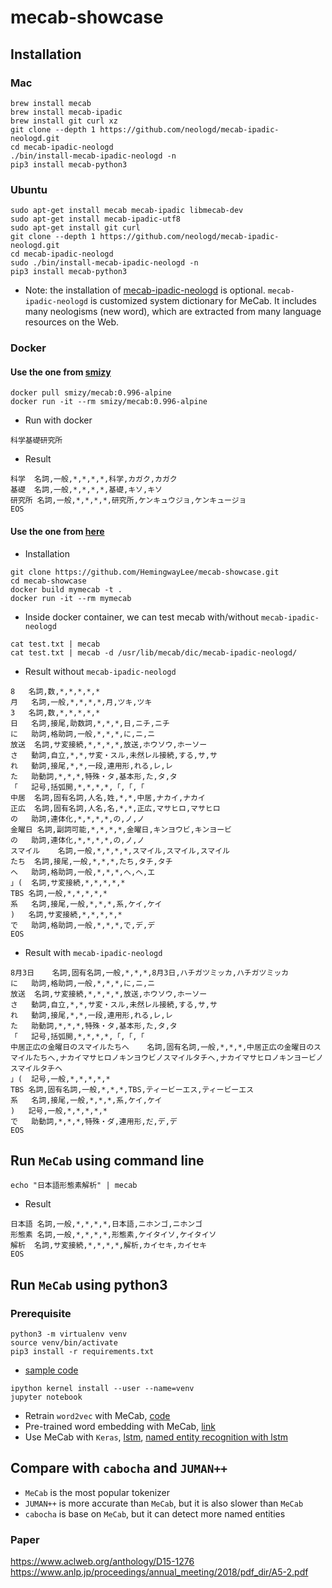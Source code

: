 # mecab-showcase

## Installation
### Mac
```
brew install mecab
brew install mecab-ipadic
brew install git curl xz
git clone --depth 1 https://github.com/neologd/mecab-ipadic-neologd.git
cd mecab-ipadic-neologd
./bin/install-mecab-ipadic-neologd -n
pip3 install mecab-python3
```

### Ubuntu
```
sudo apt-get install mecab mecab-ipadic libmecab-dev
sudo apt-get install mecab-ipadic-utf8
sudo apt-get install git curl
git clone --depth 1 https://github.com/neologd/mecab-ipadic-neologd.git
cd mecab-ipadic-neologd
sudo ./bin/install-mecab-ipadic-neologd -n
pip3 install mecab-python3
```

* Note: the installation of [mecab-ipadic-neologd](https://github.com/neologd/mecab-ipadic-neologd) is optional. `mecab-ipadic-neologd` is customized system dictionary for MeCab. It includes many neologisms (new word), which are extracted from many language resources on the Web.

### Docker
#### Use the one from [smizy](https://github.com/smizy/docker-mecab)
```
docker pull smizy/mecab:0.996-alpine
docker run -it --rm smizy/mecab:0.996-alpine
```

* Run with docker  
```
科学基礎研究所
```

* Result
```
科学	名詞,一般,*,*,*,*,科学,カガク,カガク
基礎	名詞,一般,*,*,*,*,基礎,キソ,キソ
研究所	名詞,一般,*,*,*,*,研究所,ケンキュウジョ,ケンキュージョ
EOS
```

#### Use the one from [here](https://github.com/HemingwayLee/mecab-showcase/blob/master/Dockerfile)
* Installation
```
git clone https://github.com/HemingwayLee/mecab-showcase.git
cd mecab-showcase
docker build mymecab -t .
docker run -it --rm mymecab
```

* Inside docker container, we can test mecab with/without `mecab-ipadic-neologd`
```
cat test.txt | mecab
cat test.txt | mecab -d /usr/lib/mecab/dic/mecab-ipadic-neologd/
```

* Result without `mecab-ipadic-neologd`
```
8	名詞,数,*,*,*,*,*
月	名詞,一般,*,*,*,*,月,ツキ,ツキ
3	名詞,数,*,*,*,*,*
日	名詞,接尾,助数詞,*,*,*,日,ニチ,ニチ
に	助詞,格助詞,一般,*,*,*,に,ニ,ニ
放送	名詞,サ変接続,*,*,*,*,放送,ホウソウ,ホーソー
さ	動詞,自立,*,*,サ変・スル,未然レル接続,する,サ,サ
れ	動詞,接尾,*,*,一段,連用形,れる,レ,レ
た	助動詞,*,*,*,特殊・タ,基本形,た,タ,タ
「	記号,括弧開,*,*,*,*,「,「,「
中居	名詞,固有名詞,人名,姓,*,*,中居,ナカイ,ナカイ
正広	名詞,固有名詞,人名,名,*,*,正広,マサヒロ,マサヒロ
の	助詞,連体化,*,*,*,*,の,ノ,ノ
金曜日	名詞,副詞可能,*,*,*,*,金曜日,キンヨウビ,キンヨービ
の	助詞,連体化,*,*,*,*,の,ノ,ノ
スマイル	名詞,一般,*,*,*,*,スマイル,スマイル,スマイル
たち	名詞,接尾,一般,*,*,*,たち,タチ,タチ
へ	助詞,格助詞,一般,*,*,*,へ,ヘ,エ
」(	名詞,サ変接続,*,*,*,*,*
TBS	名詞,一般,*,*,*,*,*
系	名詞,接尾,一般,*,*,*,系,ケイ,ケイ
)	名詞,サ変接続,*,*,*,*,*
で	助詞,格助詞,一般,*,*,*,で,デ,デ
EOS
```

* Result with `mecab-ipadic-neologd`
```
8月3日	名詞,固有名詞,一般,*,*,*,8月3日,ハチガツミッカ,ハチガツミッカ
に	助詞,格助詞,一般,*,*,*,に,ニ,ニ
放送	名詞,サ変接続,*,*,*,*,放送,ホウソウ,ホーソー
さ	動詞,自立,*,*,サ変・スル,未然レル接続,する,サ,サ
れ	動詞,接尾,*,*,一段,連用形,れる,レ,レ
た	助動詞,*,*,*,特殊・タ,基本形,た,タ,タ
「	記号,括弧開,*,*,*,*,「,「,「
中居正広の金曜日のスマイルたちへ	名詞,固有名詞,一般,*,*,*,中居正広の金曜日のスマイルたちへ,ナカイマサヒロノキンヨウビノスマイルタチヘ,ナカイマサヒロノキンヨービノスマイルタチヘ
」(	記号,一般,*,*,*,*,*
TBS	名詞,固有名詞,一般,*,*,*,TBS,ティービーエス,ティービーエス
系	名詞,接尾,一般,*,*,*,系,ケイ,ケイ
)	記号,一般,*,*,*,*,*
で	助動詞,*,*,*,特殊・ダ,連用形,だ,デ,デ
EOS
```

## Run `MeCab` using command line
```
echo "日本語形態素解析" | mecab
```

* Result
```
日本語	名詞,一般,*,*,*,*,日本語,ニホンゴ,ニホンゴ
形態素	名詞,一般,*,*,*,*,形態素,ケイタイソ,ケイタイソ
解析	名詞,サ変接続,*,*,*,*,解析,カイセキ,カイセキ
EOS
```

## Run `MeCab` using python3

### Prerequisite
```
python3 -m virtualenv venv
source venv/bin/activate
pip3 install -r requirements.txt
```
 
* [sample code](https://github.com/HemingwayLee/mecab-showcase/blob/master/HelloMeCab.ipynb)
```
ipython kernel install --user --name=venv
jupyter notebook
```

* Retrain `word2vec` with MeCab, [code](https://github.com/HemingwayLee/japanese-words-to-vectors) 
* Pre-trained word embedding with MeCab, [link](http://www.cl.ecei.tohoku.ac.jp/~m-suzuki/jawiki_vector/)
* Use MeCab with `Keras`, [lstm](https://github.com/HemingwayLee/keras-showcase/blob/master/lstm/classification.ipynb), [named entity recognition with lstm](https://github.com/HemingwayLee/keras-showcase/blob/master/lstm/ner.ipynb)

## Compare with `cabocha` and `JUMAN++`
* `MeCab` is the most popular tokenizer  
* `JUMAN++` is more accurate than `MeCab`, but it is also slower than `MeCab`  
* `cabocha` is base on `MeCab`, but it can detect more named entities  

### Paper 
https://www.aclweb.org/anthology/D15-1276  
https://www.anlp.jp/proceedings/annual_meeting/2018/pdf_dir/A5-2.pdf  
